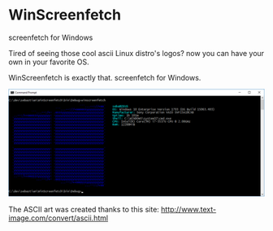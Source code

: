 WinScreenfetch
=============
screenfetch for Windows

Tired of seeing those cool ascii Linux distro's logos? now you can have your own in your favorite OS.

WinScreenfetch is exactly that. screenfetch for Windows.

<img src="./screenshot.png" alt="WinScreenfetch" width="850">

The ASCII art was created thanks to this site: http://www.text-image.com/convert/ascii.html
